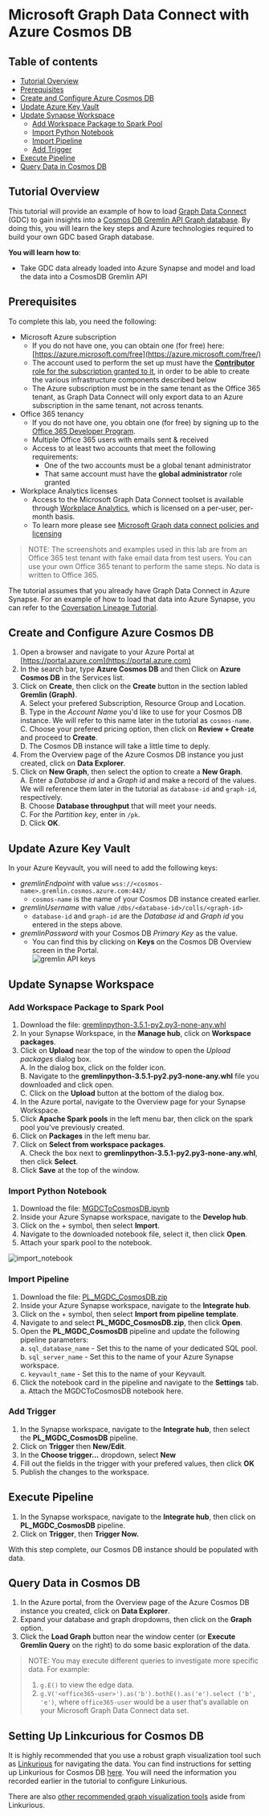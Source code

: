 # Microsoft Graph Data Connect with Azure Cosmos DB

## Table of contents
* [Tutorial Overview](#tutorial-overview)
* [Prerequisites](#prerequisites)
* [Create and Configure Azure Cosmos DB](#create-and-configure-azure-cosmos-db)
* [Update Azure Key Vault](#update-azure-key-vault)
* [Update Synapse Workspace](#update-synapse-workspace)
    * [Add Workspace Package to Spark Pool](#add-workspace-package-to-spark-pool)
    * [Import Python Notebook](#import-python-notebook)
    * [Import Pipeline](#import-pipeline)
    * [Add Trigger](#add-trigger)
* [Execute Pipeline](#execute-pipeline)
* [Query Data in Cosmos DB](#query-data-in-cosmos-db)

## Tutorial Overview

This tutorial will provide an example of how to load [Graph Data Connect](https://docs.microsoft.com/en-us/graph/data-connect-concept-overview)
(GDC) to gain insights into a [Cosmos DB Gremlin API Graph database](https://docs.microsoft.com/en-us/azure/cosmos-db/graph/graph-introduction). By doing this, you will learn the key steps and Azure technologies required to build your own GDC based Graph database.  

**You will learn how to**:
- Take GDC data already loaded into Azure Synapse and model and load the data into a CosmosDB Gremlin API

## Prerequisites

To complete this lab, you need the following:

- Microsoft Azure subscription
  - If you do not have one, you can obtain one (for free) here: [https://azure.microsoft.com/free](https://azure.microsoft.com/free/)
  - The account used to perform the set up must have the [**Contributor** role for the subscription granted to it](https://docs.microsoft.com/en-us/azure/role-based-access-control/elevate-access-global-admin),
    in order to be able to create the various infrastructure components described below
  - The Azure subscription must be in the same tenant as the Office 365 tenant, as Graph Data Connect will only export 
    data to an Azure subscription in the same tenant, not across tenants.
- Office 365 tenancy
  - If you do not have one, you obtain one (for free) by signing up to the [Office 365 Developer Program](https://developer.microsoft.com/office/dev-program).
  - Multiple Office 365 users with emails sent & received
  - Access to at least two accounts that meet the following requirements:
      - One of the two accounts must be a global tenant administrator
      - That same account must have the **global administrator** role granted
- Workplace Analytics licenses
  - Access to the Microsoft Graph Data Connect toolset is available through [Workplace Analytics](https://products.office.com/en-us/business/workplace-analytics), 
    which is licensed on a per-user, per-month basis.
  - To learn more please see [Microsoft Graph data connect policies and licensing](https://docs.microsoft.com/en-us/graph/data-connect-policies)

> NOTE: The screenshots and examples used in this lab are from an Office 365 test tenant with fake email data from test users. 
> You can use your own Office 365 tenant to perform the same steps. No data is written to Office 365. 

The tutorial assumes that you already have Graph Data Connect in Azure Synapse. For an example of how to load that data into Azure Synapse, you can refer to the [Coversation Lineage Tutorial](https://github.com/microsoftgraph/dataconnect-solutions/tree/main/solutions/conversation-lineage).

## Create and Configure Azure Cosmos DB

1. Open a browser and navigate to your Azure Portal at [https://portal.azure.com](https://portal.azure.com)
2. In the search bar, type **Azure Cosmos DB** and then Click on **Azure Cosmos DB** in the Services list.
3. Click on **Create**, then click on the **Create** button in the section labled **Gremlin (Graph)**.  
   A. Select your prefered Subscription, Resource Group and Location.  
   B. Type in the *Account Name* you'd like to use for your Cosmos DB instance. We will refer to this name later in the tutorial as `cosmos-name`.  
   C. Choose your prefered pricing option, then click on **Review + Create** and proceed to **Create**.  
   D. The Cosmos DB instance will take a little time to deply.  
4. From the Overview page of the Azure Cosmos DB instance you just created, click on **Data Explorer**.
5. Click on **New Graph**, then select the option to create a **New Graph**.  
   A. Enter a *Database id* and a *Graph id* and make a record of the values. We will reference them later in the tutorial as `database-id` and `graph-id`, respectively.  
   B. Choose **Database throughput** that will meet your needs.  
   C. For the *Partition key*, enter in `/pk`.  
   D. Click **OK**.

## Update Azure Key Vault

In your Azure Keyvault, you will need to add the following keys:  
- *gremlinEndpoint* with value `wss://<cosmos-name>.gremlin.cosmos.azure.com:443/`  
   - `cosmos-name` is the name of your Cosmos DB instance created earlier.
- *gremlinUsername* with value `/dbs/<database-id>/colls/<graph-id>`  
   - `database-id` and `graph-id` are the *Database id* and *Graph id* you entered in the steps above.
- *gremlinPassword* with your Cosmos DB *Primary Key* as the value.  
   - You can find this by clicking on **Keys** on the Cosmos DB Overview screen in the Portal.  
![gremlin API keys](./docs/gremlin_keys.png)

## Update Synapse Workspace


### Add Workspace Package to Spark Pool
   
1. Download the file: [gremlinpython-3.5.1-py2.py3-none-any.whl](https://github.com/microsoftgraph/dataconnect-solutions/blob/main/solutions/mgdc-cosmos/packages/gremlinpython-3.5.1-py2.py3-none-any.whl)
2. In your Synapse Workspace, in the **Manage hub**, click on **Workspace packages**.
3. Click on **Upload** near the top of the window to open the *Upload packages* dialog box.  
   A. In the dialog box, click on the folder icon.  
   B. Navigate to the **gremlinpython-3.5.1-py2.py3-none-any.whl** file you downloaded and click open.  
   C. Click on the **Upload** button at the bottom of the dialog box.  
4. In the Azure portal, navigate to the Overview page for your Synapse Workspace.
5. Click **Apache Spark pools** in the left menu bar, then click on the spark pool you've previously created.
6. Click on **Packages** in the left menu bar.
7. Click on **Select from workspace packages**.  
   A. Check the box next to **gremlinpython-3.5.1-py2.py3-none-any.whl**, then click **Select**.  
8. Click **Save** at the top of the window.
   
   
### Import Python Notebook

1. Download the file: [MGDCToCosmosDB.ipynb](https://github.com/microsoftgraph/dataconnect-solutions/blob/main/solutions/mgdc-cosmos/arm/notebook/MGDCToCosmosDB.ipynb)
2. Inside your Azure Synapse workspace, navigate to the **Develop hub**.
3. Click on the + symbol, then select **Import**.
4. Navigate to the downloaded notebook file, select it, then click **Open**.
5. Attach your spark pool to the notebook.

![import_notebook](./docs/develop-import.png)
   
### Import Pipeline
   
1. Download the file: [PL_MGDC_CosmosDB.zip](https://github.com/microsoftgraph/dataconnect-solutions/blob/main/solutions/mgdc-cosmos/arm/pipeline/PL_MGDC_CosmosDB.zip)
2. Inside your Azure Synapse workspace, navigate to the **Integrate hub**.
3. Click on the + symbol, then select **Import from pipeline template**.
4. Navigate to and select **PL_MGDC_CosmosDB.zip**, then click **Open**.
5. Open the **PL_MGDC_CosmosDB** pipeline and update the following pipeline parameters:  
   a. `sql_database_name` - Set this to the name of your dedicated SQL pool.  
   b. `sql_server_name` - Set this to the name of your Azure Synapse workspace.  
   c. `keyvault_name` - Set this to the name of your Keyvault.  
6. Click the notebook card in the pipeline and navigate to the **Settings** tab.
   a. Attach the MGDCToCosmosDB notebook here.

### Add Trigger

1. In the Synapse workspace, navigate to the **Integrate hub**, then select the **PL_MGDC_CosmosDB** pipeline. 
2. Click on **Trigger** then **New/Edit**.
3. In the **Choose trigger...** dropdown, select **New**
4. Fill out the fields in the trigger with your prefered values, then click **OK**
5. Publish the changes to the workspace.

## Execute Pipeline

1. In the Synapse workspace, navigate to the **Integrate hub**, then click on **PL_MGDC_CosmosDB** pipeline. 
2. Click on **Trigger**, then **Trigger Now.**  

With this step complete, our Cosmos DB instance should be populated with data.

## Query Data in Cosmos DB

1. In the Azure portal, from the Overview page of the Azure Cosmos DB instance you created, click on **Data Explorer**.
2. Expand your database and graph dropdowns, then click on the **Graph** option. 
3. Click the **Load Graph** button near the window center (or **Execute Gremlin Query** on the right) to do some basic exploration of the data. 

> NOTE: You may execute different queries to investigate more specific data. For example:  
> 1. ```g.E()``` to view the edge data.
> 2. ```g.V('<office365-user>').as('b').bothE().as('e').select ('b', 'e')```, where `office365-user` would be a user that's available on your Microsoft Graph Data Connect data set.

## Setting Up Linkcurious for Cosmos DB

It is highly recommended that you use a robust graph visualization tool such as [Linkurious](http://linkurio.us/) for navigating the data. You can find instructions for setting up Linkurious for Cosmos DB [here](https://doc.linkurio.us/admin-manual/latest/configure-cosmos/). You will need the information you recorded earlier in the tutorial to configure Linkurious.

There are also [other recommended graph visualization tools](https://docs.microsoft.com/en-us/azure/cosmos-db/graph/graph-visualization-partners) aside from Linkurious.

